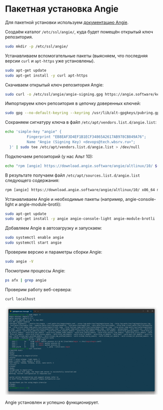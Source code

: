 # Пакетная установка Angie

Для пакетной установки используем [документацию Angie](https://angie.software/angie/docs/installation/oss_packages/#install-alt-oss).

Создаём каталог `/etc/ssl/angie/`, куда будет помещён открытый ключ репозитория.

```bash
sudo mkdir -p /etc/ssl/angie/
```

Устанавливаем вспомогательные пакеты (выясняем, что последняя версии `curl` и `apt-https` уже установлены).

```bash
sudo apt-get update
sudo apt-get install -y curl apt-https
```

Скачиваем открытый ключ репозитория Angie:

```bash
sudo curl -o /etc/ssl/angie/angie-signing.gpg https://angie.software/keys/angie-signing.gpg
```

Импортируем ключ репозитория в цепочку доверенных ключей:

```bash
sudo gpg --no-default-keyring --keyring /usr/lib/alt-gpgkeys/pubring.gpg --import /etc/ssl/angie/angie-signing.gpg
```
Сохраняем сигнатуру ключа в файл `/etc/apt/vendors.list.d/angie.list`:

```bash
echo 'simple-key "angie" {
          Fingerprint "EB8EAF3D4EF1B1ECF34865A2617AB978CB849A76";
          Name "Angie (Signing Key) <devops@tech.wbsrv.ru>";
  }' | sudo tee /etc/apt/vendors.list.d/angie.list > /dev/null
```

Подключаем репозиторий (у нас Альт 10):

```bash
echo "rpm [angie] https://download.angie.software/angie/altlinux/10/ $(uname -m) main" | sudo tee /etc/apt/sources.list.d/angie.list > /dev/null
```

В результате получаем файл `/etc/apt/sources.list.d/angie.list` следующего содержания:

```txt
rpm [angie] https://download.angie.software/angie/altlinux/10/ x86_64 main
```

Устанавливаем Angie и необходимые пакеты (например, angie-console-light и angie-module-brotli):

```bash
sudo apt-get update
sudo apt-get install -y angie angie-console-light angie-module-brotli
```

Добавляем Angie в автозагрузку и запускаем:

```bash
sudo systemctl enable angie
sudo systemctl start angie
```

Проверим версию и параметры сборки Angie:

```bash
sudo angie -V
```

Посмотрим процессы Angie:

```bash
ps afx | grep angie
```

Проверим работу веб-сервера:

```bash
curl localhost
```

![](img/part1.png)

Angie установлен и успешно функционирует.
